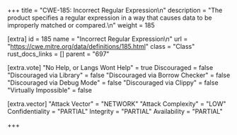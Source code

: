 +++
title = "CWE-185: Incorrect Regular Expression\n"
description = "The product specifies a regular expression in a way that causes data to be improperly matched or compared.\n"
weight = 185

[extra]
id = 185
name = "Incorrect Regular Expression\n"
url = "https://cwe.mitre.org/data/definitions/185.html"
class = "Class"
rust_docs_links = []
parent = "697"

[extra.vote]
"No Help, or Langs Wont Help" = true
Discouraged = false
"Discouraged via Library" = false
"Discouraged via Borrow Checker" = false
"Discouraged via Debug Mode" = false
"Discouraged via Clippy" = false
"Virtually Impossible" = false

[extra.vector]
"Attack Vector" = "NETWORK"
"Attack Complexity" = "LOW"
Confidentiality = "PARTIAL"
Integrity = "PARTIAL"
Availability = "PARTIAL"

+++